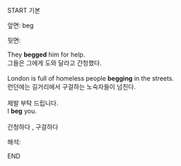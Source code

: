 START
기본

앞면:
beg


뒷면:
<div>They <b>begged</b> him for help. </div><div>그들은 그에게 도와 달라고 간청했다.</div><div><br></div><div><div>London is full of homeless people <b>begging</b> in the streets. </div><div>런던에는 길거리에서 구걸하는 노숙자들이 넘친다.</div></div><div><br></div><div><div><div><span>제발 부탁 드립니다.</span></div></div><div><div><span>I <strong>beg</strong> you.</span></div></div></div><div><br></div><div>간청하다 , 구걸하다</div>


해석:
<!--ID: 1746614453493-->
END